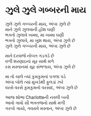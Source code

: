 # ઝુલે ઝુલે ગબ્બરની માય

ઝુલે ઝુલે ગબ્બરની માય, અંબા ઝુલે છે  
માને ઝુલે ઝુલવાની હોંશ ઘણી  
ભક્તો ઝુલાવે ખમ્મા, મા ખમ્મા ઘણી  
ભક્તો ઝુલાવે, મા ખુશ થાય, અંબા ઝુલે છે  
ઝુલે ઝુલે ગબ્બરની માય, અંબા ઝુલે છે  

માને દરવાજે નોબત ગડગડે છે  
વળી શરણાઇનાં સૂર સાથે મળે  
રસ મસ્તાનમાં સૂર સંભળાય, અંબા ઝુલે છે  

મા તો ચાલે ત્યાં કુમકુમનાં પગલા પડે  
અંબા બોલે ત્યાં મુખડેથી ફુલડાં ઝરે  
વરસે વરસે કુમકુમનો વરસાદ, અંબા ઝુલે છે  

આજ શોભા Charlotteની નવલી બની  
આવો ગાવો સૌ ભક્તજનો સાથે મળી  
ગરબો ગાયો, ગવરાવે મસ્તાન, અંબા ઝુલે છે  
